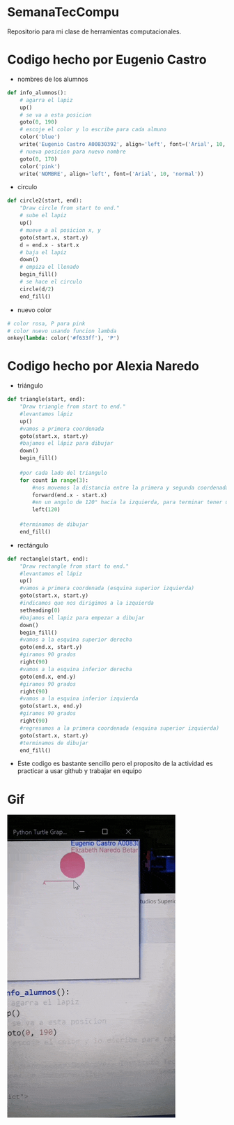 # SemanaTecCompu
Repositorio para mi clase de herramientas computacionales.

# Codigo hecho por Eugenio Castro

- nombres de los alumnos
```python
def info_alumnos():
    # agarra el lapiz
    up()
    # se va a esta posicion
    goto(0, 190)
    # escoje el color y lo escribe para cada almuno
    color('blue')
    write('Eugenio Castro A00830392', align='left', font=('Arial', 10, 'normal'))
    # nueva posicion para nuevo nombre
    goto(0, 170)
    color('pink')
    write('NOMBRE', align='left', font=('Arial', 10, 'normal'))
```
- circulo
```python
def circle2(start, end):
    "Draw circle from start to end."
    # sube el lapiz
    up()
    # mueve a al posicion x, y
    goto(start.x, start.y)
    d = end.x - start.x
    # baja el lapiz
    down()
    # empiza el llenado
    begin_fill()
    # se hace el circulo
    circle(d/2)
    end_fill()
```
    
- nuevo color
```python
# color rosa, P para pink
# color nuevo usando funcion lambda
onkey(lambda: color('#f633ff'), 'P')
```

# Codigo hecho por Alexia Naredo

- triángulo 
```python
def triangle(start, end):
    "Draw triangle from start to end."
    #levantamos lápiz
    up()
    #vamos a primera coordenada
    goto(start.x, start.y)
    #bajamos el lápiz para dibujar
    down()
    begin_fill()

    #por cada lado del triangulo 
    for count in range(3):
        #nos movemos la distancia entre la primera y segunda coordenada en x
        forward(end.x - start.x)
        #en un angulo de 120° hacia la izquierda, para terminar tener un triangulo con 3 ángulos de 60°
        left(120)

    #terminamos de dibujar
    end_fill()
```

- rectángulo 
```python
def rectangle(start, end):
    "Draw rectangle from start to end."
    #levantamos el lápiz
    up()
    #vamos a primera coordenada (esquina superior izquierda) 
    goto(start.x, start.y)
    #indicamos que nos dirigimos a la izquierda
    setheading(0)
    #bajamos el lapiz para empezar a dibujar
    down()
    begin_fill()
    #vamos a la esquina superior derecha
    goto(end.x, start.y)
    #giramos 90 grados
    right(90)
    #vamos a la esquina inferior derecha
    goto(end.x, end.y)
    #giramos 90 grados
    right(90)
    #vamos a la esquina inferior izquierda
    goto(start.x, end.y)
    #giramos 90 grados
    right(90)
    #regresamos a la primera coordenada (esquina superior izquierda) 
    goto(start.x, start.y)
    #terminamos de dibujar
    end_fill()
```

- Este codigo es bastante sencillo pero el proposito de la actividad es practicar a usar github y trabajar en equipo

# Gif
![Paint Gif](PaintGif.gif)
